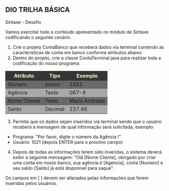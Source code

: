 ## DIO TRILHA BÁSICA

Sintaxe - Desafio

Vamos exercitar todo o conteúdo apresentado no módulo de Sintaxe codificando o seguinte cenário.

1. Crie o projeto ContaBanco que receberá dados via terminal contendo as características de conta em banco conforme atributos abaixo:
2. Dentro do projeto, crie a classe ContaTerminal.java para realizar toda a codificação do nosso programa.

<table>
  <thead style="background-color: #363636; color: FAFAD2;">
    <tr>
      <th>Atributo</th>
      <th>Tipo</th>
      <th>Exemplo</th>
    </tr>
  </thead>
  <tbody>
    <tr style="background-color: #696969;">
      <td>Número</td>
      <td>Inteiro</td>
      <td>1021</td>
    </tr>
    <tr style="background-color: #A9A9A9;">
      <td>Agência</td>
      <td>Texto</td>
      <td>067-8</td>
    </tr>
    <tr style="background-color: #696969;">
      <td>Nome Cliente</td>
      <td>Texto</td>
      <td>Mario Andrade</td>
    </tr>
    <tr style="background-color: #A9A9A9;">
      <td>Saldo</td>
      <td>Decimal</td>
      <td>237.48</td>
    </tr>
  </tbody>
</table>

3. Permita que os dados sejam inseridos via terminal sendo que o usuário receberá a mensagem de qual informação será solicitada, exemplo:
- Programa: "Por favor, digite o número da Agência !"
- Usuário: 1021 (depois ENTER para o próximo campo)

4. Depois de todas as informações terem sido inseridas, o sistema deverá exibir a seguinte mensagem:
"Olá [Nome Cliente], obrigado por criar uma conta em nosso banco, sua agência é [Agencia], conta [Numero] e seu saldo [Saldo] já está disponível para saque".

Os campos em [ ] devem ser alterados pelas informações que forem inseridas pelos usuários.
